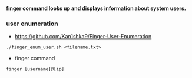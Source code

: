 #### finger command looks up and displays information about system users.

### user enumeration

- https://github.com/Kan1shka9/Finger-User-Enumeration
```
./finger_enum_user.sh <filename.txt>
```

- finger command
```
finger [username]@[ip]
```
